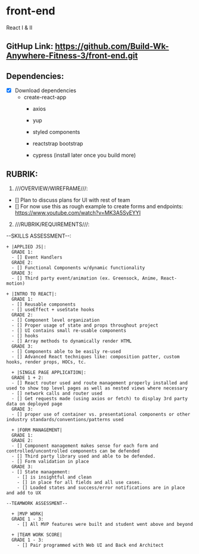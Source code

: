 # front-end
React I &amp; II

## GitHup Link: https://github.com/Build-Wk-Anywhere-Fitness-3/front-end.git

## Dependencies:
- [x] Download dependencies
  - create-react-app
    - axios
    - yup
    - styled components
    - reactstrap bootstrap
    
    - cypress (install later once you build more)

## RUBRIK:


1. ///OVERVIEW/WIREFRAME///:
  - [] Plan to discuss plans for UI with rest of team
  - [] For now use this as rough example to create forms and endpoints: https://www.youtube.com/watch?v=MK3A5SyEYYI


2. ///RUBRIK/REQUIREMENTS///:

  --SKILLS ASSESSMENT--:

    + |APPLIED JS|: 
      GRADE 1:
      - [] Event Handlers
      GRADE 2:
      - [] Functional Components w/dynamic functionality
      GRADE 3:
      - [] Third party event/animation (ex. Greensock, Anime, React-motion)

    + |INTRO TO REACT|:
      GRADE 1:
      - [] Reusable components
      - [] useEffect + useState hooks
      GRADE 2:
      - [] Component level organization
      - [] Proper usage of state and props throughout project
      - [] UI contains small re-usable components
      - [] hooks
      - [] Array methods to dynamically render HTML
      GRADE 3:
      - [] Components able to be easily re-used
      - [] Advanced React techniques like: composition patter, custom hooks, render props, HOCs, tc.

      + |SINGLE PAGE APPLICATION|:
      GRADE 1 + 2: 
      - [] React router used and route management properly installed and used to show top level pages as well as nested views where necessary
      - [] network calls and router used
      - [] Get requests made (using axios or fetch) to display 3rd party data on deployed page
      GRADE 3:
      - [] proper use of container vs. presentational components or other industry standards/conventions/patterns used

      + |FORM MANAGEMENT|
      GRADE 1:
      GRADE 2:
      - [] Component management makes sense for each form and controlled/uncontrolled components can be defended
      - [] Third party library used and able to be defended.
      - [] Form validation in place
      GRADE 3:
      - [] State management:
        - [] is insightful and clean
        - [] in place for all fields and all use cases.
        - [] Loaded states and success/error notifications are in place and add to UX

    --TEAMWORK ASSESSMENT--

      + |MVP WORK| 
      GRADE 1 - 3:
        - [] All MVP features were built and student went above and beyond
      
      + |TEAM WORK SCORE|
      GRADE 1 - 3:
        - [] Pair programmed with Web UI and Back end Architect



      


